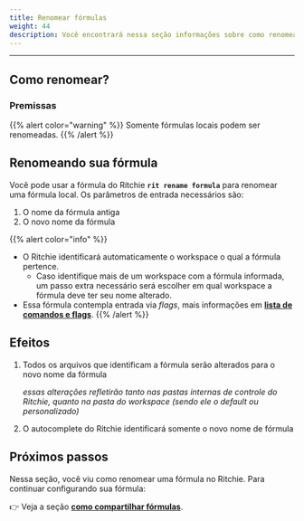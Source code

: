 ```yaml
---
title: Renomear fórmulas
weight: 44
description: Você encontrará nessa seção informações sobre como renomear uma fórmula no Ritchie.
---
```


---

## Como renomear?

### Premissas

{{% alert color="warning" %}}
Somente fórmulas locais podem ser renomeadas.
{{% /alert %}}

## Renomeando sua fórmula

Você pode usar a fórmula do Ritchie **`rit rename formula`** para renomear uma fórmula local. Os parâmetros de entrada necessários são:

1. O nome da fórmula antiga
2. O novo nome da fórmula

{{% alert color="info" %}}

- O Ritchie identificará automaticamente o workspace o qual a fórmula pertence.
  - Caso identifique mais de um workspace com a fórmula informada, um passo extra necessário será escolher em qual workspace a fórmula deve ter seu nome alterado.
- Essa fórmula contempla entrada via _flags_, mais informações em [**lista de comandos e flags**](/docs-ritchie/pt-br/referência/lista-de-comandos-e-flags/).
  {{% /alert %}}

## Efeitos

1. Todos os arquivos que identificam a fórmula serão alterados para o novo nome da fórmula

   _essas alterações refletirão tanto nas pastas internas de controle do Ritchie, quanto na pasta do workspace (sendo ele o default ou personalizado)_

2. O autocomplete do Ritchie identificará somente o novo nome de fórmula

## Próximos passos

Nessa seção, você viu como renomear uma fórmula no Ritchie. Para continuar configurando sua fórmula:

👉 Veja a seção [**como compartilhar fórmulas**](/docs-ritchie/pt-br/fórmulas/compartilhar-fórmulas/).
